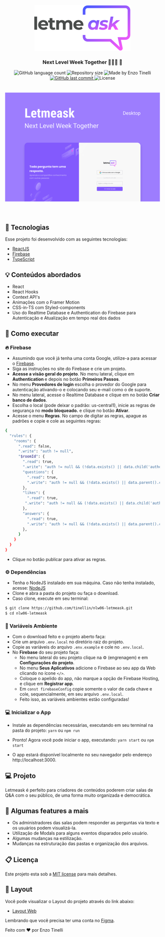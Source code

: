 <p align="center">
   <img src=".github/logo.svg" alt="Logo" />
</p>
<h3 align="center">
   Next Level Week Together 👨🏻‍🚀 🚀
</h3>

<p align="center">
  <img alt="GitHub language count" src="https://img.shields.io/github/languages/count/tinellin/nlw06-letmeask?color=525dcb">

  <img alt="Repository size" src="https://img.shields.io/github/repo-size/tinellin/nlw06-letmeask?color=525dcb">
  	
  <img alt="Made by Enzo Tinelli" src="https://img.shields.io/badge/made%20by-Enzo Tinelli-%2304D361?color=525dcb">
	
  
  <a href="https://github.com/tinellin/nlw06-letmeask/commits/main">
    <img alt="GitHub last commit" src="https://img.shields.io/github/last-commit/tinellin/nlw06-letmeask?color=525dcb">
  </a>

  <img alt="License" src="https://img.shields.io/badge/license-MIT-brightgreen?color=525dcb">
</p>


<h1 align="center">
    <img alt="Letmeask" src=".github/screen.svg" />
</h1>

</br>

## 🧪 Tecnologias

Esse projeto foi desenvolvido com as seguintes tecnologias:

- [ReactJS](https://reactjs.org)
- [Firebase](https://firebase.google.com/)
- [TypeScript](https://www.typescriptlang.org/)

## 💡 Conteúdos abordados
- React
- React Hooks
- Context API's
- Animações com o Framer Motion
- CSS-in-TS com Styled-components
- Uso do Realtime Database e Authentication do Firebase para Autenticação e Atualização em tempo real dos dados

## 🚀 Como executar

### 🔥 Firebase

- Assumindo que você já tenha uma conta Google, utilize-a para acessar o [Firebase](https://firebase.google.com/).
- Siga as instruções no site do Firebase e crie um projeto.
- <strong>Acesse a visão geral do projeto</strong>. No menu lateral, clique em <strong> Authentication </strong> e depois no botão <strong> Primeiros Passos</strong>.
- No menu <strong> Provedores de login </strong> escolha o provedor do Google para autenticação ativando-o e colocando seu e-mail como o de suporte.
- No menu lateral, acesse o Realtime Database e clique em no botão <strong> Criar banco de dados</strong>.
- Escolha o local (pode deixar o padrão: us-central1), inicie as regras de segurança no <strong> modo bloqueado.</strong> e clique no botão <strong> Ativar</strong>.
- Acesse o menu <strong>Regras</strong>. No campo de digitar as regras, apague as padrões e copie e cole as seguintes regras:

```bash
{
  "rules": {
    "rooms": {
      ".read": false,
      ".write": "auth != null",
      "$roomId": {
        ".read": true,
        ".write": "auth != null && (!data.exists() || data.child('authorId').val() == auth.id)",
        "questions": {
          ".read": true,
          ".write": "auth != null && (!data.exists() || data.parent().child('authorId').val() == auth.id)",
        },
        "likes": {
          ".read": true,
         ".write": "auth != null && (!data.exists() || data.child('authorId').val() == auth.id)"
        },
        "answers": {
          ".read": true,
          ".write": "auth != null && (!data.exists() || data.parent().child('authorId').val() == auth.id)",
        },
      }
    }
  }
}
```
- Clique no botão publicar para ativar as regras.


### ⚙️ Dependências

- Tenha o NodeJS instalado em sua máquina. Caso não tenha instalado, acesse: [NodeJS](https://nodejs.org/en/)
- Clone e abra a pasta do projeto ou faça o download.
- Caso clone, execute em seu terminal:

```bash
$ git clone https://github.com/tinellin/nlw06-letmeask.git
$ cd nlw06-letmeask
```

### 🔑 Variáveis Ambiente

- Com o download feito e o projeto aberto faça:
- Crie um arquivo ```.env.local``` no diretório raiz do projeto.
- Copie as variáveis do arquivo ```.env.example``` e cole no ```.env.local```.
- No <strong>Firebase</strong> do seu projeto faça: 
  - No menu lateral do seu projeto clique na ⚙️ (engrenagem) e em <strong> Configurações do projeto</strong>.
  - No menu <strong> Seus Aplicativos</strong> adicione o Firebase ao seu app da Web clicando no ícone ```</>```.
  - Coloque o apelido do app, não marque a opção de Firebase Hosting, e clique em <strong> Registrar app</strong>.
  - Em ```const firebaseConfig``` copie somente o valor de cada chave e cole, sequencialmente, em seu arquivo ```.env.local```.
  - Feito isso, as variáveis ambientes estão configuradas!

### 💻 Inicializar o App

- Instale as dependências necessárias, executando em seu terminal na pasta do projeto: ```yarn``` ou ```npm run```
- Pronto! Agora você pode iniciar o app, executando: ```yarn start``` ou ```npm start```

- O app estará disponível localmente no seu navegador pelo endereço http://localhost:3000.

## 💻 Projeto

Letmeask é perfeito para criadores de conteúdos poderem criar salas de Q&A com o seu público, de uma forma muito organizada e democrática.

## 🚀 Algumas features a mais

- Os administradores das salas podem responder as perguntas via texto e os usuários podem visualizá-la.
- Utilização de Modals para alguns eventos disparados pelo usuário.
- Algumas mudanças na estilização.
- Mudanças na estruturação das pastas e organização dos arquivos.

## 📋 Licença

Este projeto esta sob a [MIT license](./LICENSE) para mais detalhes.

## 🔖 Layout

Você pode visualizar o Layout do projeto através do link abaixo:

- [Layout Web](https://www.figma.com/file/u0BQK8rCf2KgzcukdRRCWh/Letmeask/duplicate) 

Lembrando que você precisa ter uma conta no [Figma](http://figma.com/).

Feito com ❤️ por Enzo Tinelli
